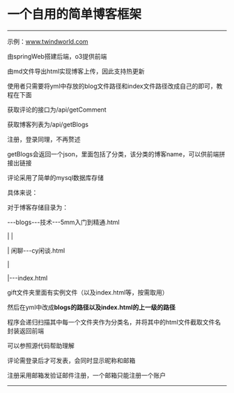 # 一个自用的简单博客框架
---
示例：www.twindworld.com

由springWeb搭建后端，o3提供前端

由md文件导出html实现博客上传，因此支持热更新

使用者只需要将yml中存放的blog文件路径和index文件路径改成自己的即可，教程在下面

获取评论的接口为/api/getComment

获取博客列表为/api/getBlogs

注册，登录同理，不再赘述

getBlogs会返回一个json，里面包括了分类，该分类的博客name，可以供前端拼接出链接

评论采用了简单的mysql数据库存储

具体来说：

对于博客存储目录为：

---blogs---技术---5mm入门到精通.html

|		 |

|		 闲聊---cy闲谈.html

|

|---index.html

gift文件夹里面有实例文件（以及index.html等，按需取用）

然后在yml中改成**blogs的路径以及index.html的上一级的路径**

程序会递归扫描其中每一个文件夹作为分类名，并将其中的html文件截取文件名封装返回前端

可以参照源代码帮助理解

评论需登录后才可发表，会同时显示昵称和邮箱

注册采用邮箱发验证邮件注册，一个邮箱只能注册一个账户

---

